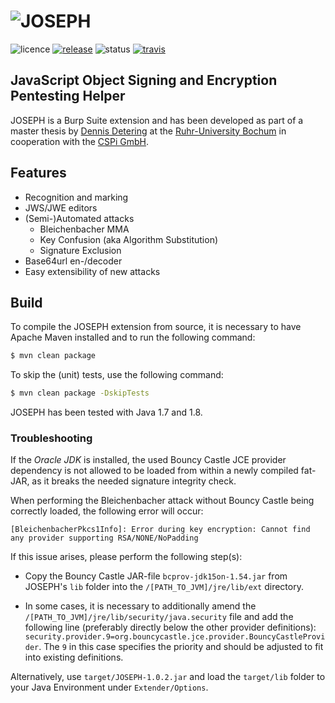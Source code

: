 # ![JOSEPH](http://img.dety.eu/joseph.png)
![licence](https://img.shields.io/badge/License-GPLv2-brightgreen.svg)
[![release](https://img.shields.io/badge/Release-v1.0.2-blue.svg)](https://github.com/RUB-NDS/JOSEPH/releases)
![status](https://img.shields.io/badge/Status-beta-yellow.svg)
[![travis](https://travis-ci.org/RUB-NDS/JOSEPH.svg?branch=master)](https://travis-ci.org/RUB-NDS/JOSEPH)

## JavaScript Object Signing and Encryption Pentesting Helper

JOSEPH is a Burp Suite extension and has been developed as part of a master thesis by [Dennis Detering](https://github.com/merenon) at the [Ruhr-University Bochum](http://rub.de) in cooperation with the [CSPi GmbH](http://www.cspi.com/).

## Features
- Recognition and marking
- JWS/JWE editors
- (Semi-)Automated attacks
    * Bleichenbacher MMA
    * Key Confusion (aka Algorithm Substitution)
    * Signature Exclusion
- Base64url en-/decoder
- Easy extensibility of new attacks

## Build
To compile the JOSEPH extension from source, it is necessary to have Apache Maven installed and to run the following command:
```bash
$ mvn clean package
```

To skip the (unit) tests, use the following command:
```bash
$ mvn clean package -DskipTests
```

JOSEPH has been tested with Java 1.7 and 1.8.

### Troubleshooting

If the _Oracle JDK_ is installed, the used Bouncy Castle JCE provider dependency is not allowed to be loaded from within a newly compiled fat-JAR, as it breaks the needed signature integrity check.

When performing the Bleichenbacher attack without Bouncy Castle being correctly loaded, the following error will occur:
```
[BleichenbacherPkcs1Info]: Error during key encryption: Cannot find any provider supporting RSA/NONE/NoPadding
```

If this issue arises, please perform the following step(s):

- Copy the Bouncy Castle JAR-file `bcprov-jdk15on-1.54.jar` from JOSEPH's `lib` folder into the `/[PATH_TO_JVM]/jre/lib/ext` directory.

- In some cases, it is necessary to additionally amend the `/[PATH_TO_JVM]/jre/lib/security/java.security` file and add the following line (preferably directly below the other provider definitions): `security.provider.9=org.bouncycastle.jce.provider.BouncyCastleProvider`. The `9` in this case specifies the priority and should be adjusted to fit into existing definitions.


Alternatively, use `target/JOSEPH-1.0.2.jar` and load the `target/lib` folder to your Java Environment under `Extender/Options`.